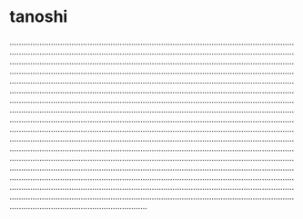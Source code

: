 # tanoshi
........................................................................................................................................................................................................................................................................................................................................................................................................................................................................................................................................................................................................................................................................................................................................................................................................................................................................................................................................................................................................................................................................................................................................................................................................................................................................................................................................................................................................................................................................................................................................................................................................................................................................................................................................................................................................................................................................................................................................................................................................................................................................................................................................................................................................................................................